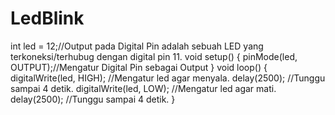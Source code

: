 # LedBlink
int led = 12;//Output pada Digital Pin adalah sebuah LED yang terkoneksi/terhubug dengan digital pin 11. 
void setup()
{
 pinMode(led, OUTPUT);//Mengatur Digital Pin sebagai Output
}
void loop()
{
 digitalWrite(led, HIGH);   //Mengatur led agar menyala.
 delay(2500);               //Tunggu sampai 4 detik.
 digitalWrite(led, LOW);   //Mengatur led agar mati.
 delay(2500);               //Tunggu sampai 4 detik.
 }
